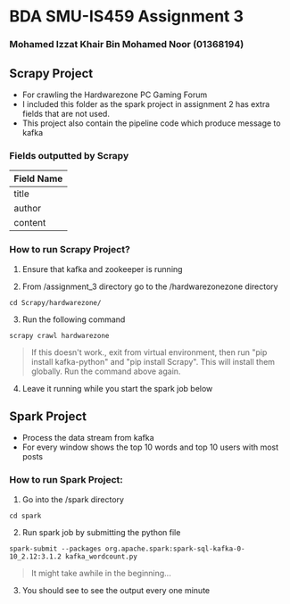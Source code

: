 # BDA SMU-IS459 Assignment 3

### Mohamed Izzat Khair Bin Mohamed Noor (01368194)



## Scrapy Project
- For crawling the Hardwarezone PC Gaming Forum
- I included this folder as the spark project in assignment 2 has extra fields that are not used.
- This project also contain the pipeline code which produce message to kafka

### Fields outputted by Scrapy

| Field Name             |
| ---------------------- |
| title                  |
| author                 |
| content                |

### How to run Scrapy Project?

1. Ensure that kafka and zookeeper is running 

2. From /assignment_3 directory go to the /hardwarezonezone directory
```
cd Scrapy/hardwarezone/
```

3. Run the following command
```
scrapy crawl hardwarezone
```
> If this doesn't work., exit from virtual environment, then run "pip install kafka-python" and "pip install Scrapy". This will install them globally. Run the command above again.

4. Leave it running while you start the spark job below


## Spark Project

- Process the data stream from kafka
- For every window shows the top 10 words and top 10 users with most posts

### How to run Spark Project:

1. Go into the /spark directory
```
cd spark 
```

2. Run spark job by submitting the python file
```
spark-submit --packages org.apache.spark:spark-sql-kafka-0-10_2.12:3.1.2 kafka_wordcount.py
```
> It might take awhile in the beginning...

3. You should see to see the output every one minute
